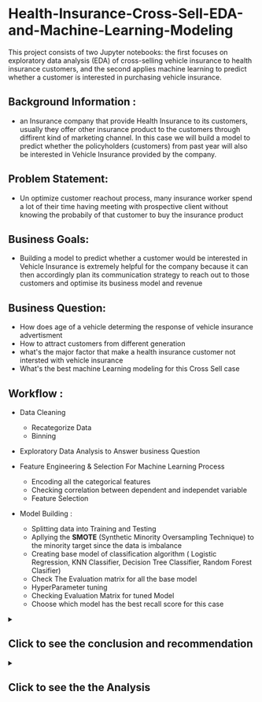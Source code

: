 # Health-Insurance-Cross-Sell-EDA-and-Machine-Learning-Modeling
This project consists of two Jupyter notebooks: the first focuses on exploratory data analysis (EDA) of cross-selling vehicle insurance to health insurance customers, and the second applies machine learning to predict whether a customer is interested in purchasing vehicle insurance.



## Background Information :

- an Insurance company that provide Health Insurance to its customers, usually they offer other insurance product to the customers through diffirent kind of marketing channel. In this case we will build a model to predict   whether the policyholders (customers) from past year will also be interested in Vehicle Insurance provided by the company.


## Problem Statement:

- Un optimize customer reachout process, many insurance worker spend a lot of their time having meeting with prospective client without knowing the probabily of that customer to buy the insurance product


## Business Goals:

- Building a model to predict whether a customer would be interested in Vehicle Insurance is extremely helpful for the company because it can then accordingly plan its communication strategy to reach out to those customers and optimise its business model and revenue


## Business Question:

- How does age of a vehicle determing the response of vehicle insurance advertisment
- How to attract customers from different generation 
- what's the major factor that make a health insurance customer not intersted with vehicle insurance 
- What's the best machine Learning modeling for this Cross Sell case


## Workflow :

- Data Cleaning
  - Recategorize Data
  - Binning  
  
- Exploratory Data Analysis to Answer business Question

- Feature Engineering & Selection For Machine Learning Process 
  - Encoding all the categorical features 
  - Checking correlation between dependent and independet variable
  - Feature Selection
 
 
- Model Building :
  - Splitting data into Training and Testing
  - Apllying the **SMOTE** (Synthetic Minority Oversampling Technique) to the minority target since the data is imbalance 
  - Creating base model of classification algorithm ( Logistic Regression, KNN Classifier, Decision Tree Classifier, Random Forest Clasifier)
  - Check The Evaluation matrix for all the base model
  - HyperParameter tuning
  - Checking Evaluation Matrix for tuned Model
  - Choose which model has the best recall score for this case 


<details>
  <summary><h2> Click to see the conclusion and recommendation </h2></summary>
  
## Conclusion:
  
  
- From this dataset of health insurance customers almost **95%** of customers have a vehicle age that's less than 2 years. from our analysis, customers who has more than 2 years of vehicle age are more interested with vehicle insurance advertisment, while customers who has less then one year of vehicle age, only **4%** of them are actually interesred with vehicle insurance 


- We found out that customer who already have vehicle insurance are almost have no interest in another vehicle insurance. Our analysis shows that **99.9% of customers that have a vehicle insurance is not interested in another vehicle insurance**, while customer who doesn't have a vehicle insurance **22.5 %** of them are interested with vehicle insurance


- we also found out that a newer vehicle are more likely to have a vehicle insurance, with vehicle that's less than one year **66% of those are insured** , vehicle that's older than one year but less than 2 years are **33% insured**,  while less than **one percent** of vehicle that's older than 2 years are insured. This should explain why customer who owns a newer vehicle are less likely to be intersted with insurance promotion, because they probably alredy have one.


- **Customers who never had vehicle damaged** only 0.5 % of those customers are intersted with vehicle insurance, **87%** of customers who never had any vehicle damaged already have a vehicle insurance


- **Which Customer Generation are less likely to be intersted with vehicle insurance** the answer is **Millenials** (people in age group of 18 - 34) only **6% of millenials are actually interested with vehicle insurance**, and why is so? 
    1. almost **63% of millenials already have vehicle insurance**, from our analysis before owning vehicle insurance is a major factor why someone is not interested with another vehicle insurance
    
    2. **90% of millenials have a vehicle that's less than one year of age**, and from our analysis before that vehicle that's less than one year are **66% already insured**

This conculed that millenials are more likely to already have a vehicle insurance before our vehicle insurance team approached, and that's a major factor why millenials are least likely to be interested with our vehicle insurance, because they already have one


#### So who's actually interested with our vehicle insurance ? 

From the responses there are **12 % of our health insurance customers are interested with the vehicle insurance product** but who are those people?

1. **First, Customer who does not have a a vehicle insurance**, out of all customers who does not have a vehicle insurance  **22.5 %** of them says that they're interested with vehicle insurance product


2. **customers who has vehicle that's older than 2 years** our analysis before mentioned that only less than **one percent** of car that's older than 2 years are previouly insured, by not having a vehicle insurance they're more likely to be intersted with our vehicle insurance, our data show's that customer who has car that's more than 2 years are **7 times** more likely to be intersted with vehicle insurance compared to customer who own a vehicle less than one year


3. **customers who have had a vehicle damaged in the past** from our analysis we found out that **97%** customers who actually intersted with vehicle insurance have had their vehicle damaged in the past
    1. **95 % of customers who have had vehicle damage in the past still doesn't have a vehicle insurance**
    

**Which Customer Generation that's most likely to be interested in Vehicle insurance ?**
   - **GEN X** (Age Gen X : 35 - 50)
       - our analysis shows that GEN X has the highest percentage to be intersteed with vehicle insurance, to be precise, **21 %** of GEN X are interested with vehicle insurance 
       
       - This might be because **72% GEN X** does not have a vehicle insurace, and GEN X has the highest percentage of vehicle damager the past **(67%)** among other generation



<b>Machine learning could predict whether a customer would be interested or not towards vehicle insurance product with recall 0.965 out of 1</b>

Using logiistic regression that has been tuned, we focus more on recall instead of accuracy here because of we want to reduce the false negative ( The customer who actually interested but the model predicted that customer is not intrested). Since this kind of problem could lead into lost of potential revenue


## Recommendation



### 1. Work with dealership to capture millenial market


as we know from the analysis that millenials are less likely to be intersted with vehicle insurance because of most of them have a vehicle that's less than one year of age, and vehicle with less then one year of age are most likely to be insured so in conclution they already have one, and so they're not interested. By working together with a dealership that sells a brand new car, we could tackle this problem, our insurance company could have a bundling product of brand new vehicle and a free promotional vehicle insurance for certain period of months. we hope that by working together with vehicle dealership we could target more millenials customers.

### 2. Target & Educate Customers Who had Vehicle Damage in the past

**95%** customers who have had a vehicle damaged in the past still does not have a vehicle insurance this is a gold mine for our vehicle insurance, since customers are more likely to be interested in vehicle insurance if they've a vehicle damage in the past. 


 we could to a targeted marketing to this customers, by showing the benefits of having a vehicle insurance and how it will protect you if you ever had a vehicle damaged in the future


### 3. Benfits for customer who has a vehicle that's more than 2 years

having an older vehicle means having more problem compared to newer vehicle, problems like overheating, radiator problem and, etc are common with older cars, fixing those kind of stuff could be costly or having problem like that in the middle of a road could be troublesome. **Since only less than one percent** of customer who's actually owned car that's older than 2 years and insured, we could focus more on the problems that car over two years might have and the pain point of customers that owned older car and we should construct the benefits on those pain points, since **customer with vehicle age over 2 years** are the most likely to be intersted with vehicle insurance



### 4. Use Machine Learning Algorith to have predict the response outcome of a customer

Using the Logistic regression machine learning that has recall of 96.5 % will speed up and find out which customer who actually intersted in vehicle insurance, and we could focus our resource just based on the customers that's interested
</details>



<details>
  <summary><h2> Click to see the the Analysis </h2></summary>

### How does an age of customers vehicle determine the response of vehicle insurance advertisement

![alt-text-2](https://user-images.githubusercontent.com/57277832/97105794-504b3400-16f0-11eb-80a8-c03317a22ea8.png)

-  95% of customers have vehicle that's less than 2 years, the table above it shows that, customers who has more than 2 years of vehicle age are more interested with vehicle insurance advertisment, while customers who has less then one year of vehicle age, only **4%** of them are actually interesred with vehicle insurance 

### Why does customer who have a newer car are less likely to be intersted with vechicle insurance

![image](https://user-images.githubusercontent.com/57277832/97105939-1a5a7f80-16f1-11eb-90bb-4567e10c1280.png)

- **66% Customer who has car for less than one year** are already insuring their vehicle, while customers who has a vehicle that's older than 2 years, **less than one percent of them are insuring their vehicle**   

## Major Factors that makes a customer not intersted with vehicle insurance product

### Customer who already owned a vehicle insurance product is not interested with another one 

![image](https://user-images.githubusercontent.com/57277832/97106036-e3d13480-16f1-11eb-977f-75e68bbe5a81.png)


- **Almost Every Customer who already have vehicle insurance is not interested with another one**

### Customer who never had a vehicle damage is also not interested  with vehicle insurance 
![image](https://user-images.githubusercontent.com/57277832/97106237-ebdda400-16f2-11eb-9299-73b59a72c77e.png)

![image](https://user-images.githubusercontent.com/57277832/97106249-0283fb00-16f3-11eb-9c59-ff8bdbac698c.png)


- as we can see from the table and the chart above that only **0.5 %** of customers that never had any vehicle damaged are intersted with vehicle insurance product 

### How to attract customers from different generation 

Before we start with the analysis of **how to attract customers from different generation** we are going to define the age group of each generation since we don't have generation columns at the begining 

#### Generation Group :
- Millenials : 18 - 34
- Gen X : 35 - 50
- Boomer : 51 - 69
- Silent : 70 and Above

### Generation and Response 

lets start by looking to the response of vehicle insurance advertisment towards every generation

![image](https://user-images.githubusercontent.com/57277832/97106509-a621db00-16f4-11eb-878b-358d42bb555f.png)

from the table above we see that millenials are the least likely to be interested with vehicle insurance, **only 6 % of millenials are actually interested with vehicle insurance**.


**While Gen X** seems to be the generation that's most likely to be interested **(21%)** with vehicle insurance, followed by boomer **(14%)**, and silent **(7%)** Generation

### Why do millenials are the least likely to be interested with vehicle insurance 

first we have to look at what generation that most likely already have a vehicle insurance before being approached by our vehicle insurace marketing team

**1.**


![image](https://user-images.githubusercontent.com/57277832/97106694-c4d4a180-16f5-11eb-9098-c41f5633bec1.png)

![image](https://user-images.githubusercontent.com/57277832/97106748-01080200-16f6-11eb-9de2-bce35e4f39e5.png)

this might be one of the reason why millenials are least likely to be interested with vehicle insurance from our company, because **63% of millenials already have vehicle insurace**, and this explain why Gen X has the highest interested response, **72% Gen X generation does not have a vehicle insurace**, and from our analysis before owning a vehicle insurance is a major factor why someone is not interested with another vehicle insurance 



**2**

![image](https://user-images.githubusercontent.com/57277832/97106932-1a5d7e00-16f7-11eb-898d-3fc6d13cce38.png)


![image](https://user-images.githubusercontent.com/57277832/97106947-39f4a680-16f7-11eb-80ae-4471abc3e830.png)


Second reason might be age of the vehicle, **90 % of millenials owned a vehicle that's less than one year** and from our analysis **66%** of vehicle tha's less than one year is already insured.

While for **Gen X** majority of the customers owned a vehicle that's 1 to 2 years old which have (**32%**) of being insured and gen X are more likely to have vehicle that's older than 2 years compared to millenials

### What Machine Algorithm that work the best when it comes to classfying customers response

![image](https://user-images.githubusercontent.com/57277832/97107105-52b18c00-16f8-11eb-9736-00678e84e0a6.png)


This table above is evaluation matrix on all the algorithm after hyperparameter tuning, **we are going to focus more on recall** instead of accuracy here because we want to reduce the false **negative ( The customer who actually interested but the model predicted that customer is not interested)** since those kind of problem will lead into lost of potential revenue

it clearly shows that **logistic Regression** has the best recall score with 0.965 recall score, please take a look at the machine learning modeling notebook for this classification cause if you need more details on the machine learning process, Thank you

